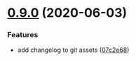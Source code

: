 # [0.9.0](https://github.com/TheUnderScorer/Animaly/compare/v0.8.0...v0.9.0) (2020-06-03)


### Features

* add changelog to git assets ([07c2e68](https://github.com/TheUnderScorer/Animaly/commit/07c2e68b248ec695604728d3af50e473dd8ab016))
